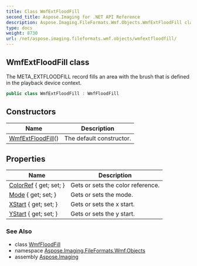 ```yaml
---
title: Class WmfExtFloodFill
second_title: Aspose.Imaging for .NET API Reference
description: Aspose.Imaging.FileFormats.Wmf.Objects.WmfExtFloodFill class. The META_EXTFLOODFILL record fills an area with the brush that is defined in the playback device context
type: docs
weight: 8730
url: /net/aspose.imaging.fileformats.wmf.objects/wmfextfloodfill/
---
```

## WmfExtFloodFill class

The META_EXTFLOODFILL record fills an area with the brush that is defined in the playback device context.

```csharp
public class WmfExtFloodFill : WmfFloodFill
```

## Constructors

| Name | Description |
| --- | --- |
| [WmfExtFloodFill](wmfextfloodfill/)() | The default constructor. |

## Properties

| Name | Description |
| --- | --- |
| [ColorRef](../../aspose.imaging.fileformats.wmf.objects/wmffloodfill/colorref/) { get; set; } | Gets or sets the color reference. |
| [Mode](../../aspose.imaging.fileformats.wmf.objects/wmfextfloodfill/mode/) { get; set; } | Gets or sets the mode. |
| [XStart](../../aspose.imaging.fileformats.wmf.objects/wmffloodfill/xstart/) { get; set; } | Gets or sets the x start. |
| [YStart](../../aspose.imaging.fileformats.wmf.objects/wmffloodfill/ystart/) { get; set; } | Gets or sets the y start. |

### See Also

* class [WmfFloodFill](../wmffloodfill/)
* namespace [Aspose.Imaging.FileFormats.Wmf.Objects](../../aspose.imaging.fileformats.wmf.objects/)
* assembly [Aspose.Imaging](../../)


